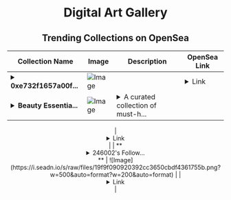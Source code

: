 <div align="center">

# Digital Art Gallery

## Trending Collections on OpenSea

| Collection Name                       | Image                                                                                     | Description                       | OpenSea Link                                                                                          |
|---------------------------------------|-------------------------------------------------------------------------------------------|-----------------------------------|--------------------------------------------------------------------------------------------------------|
| **<details><summary>0xe732f1657a00f...</summary>0xe732f1657a00f4dc3ab79d389f3860c0f2a1311b</details>** | ![Image](https://i.seadn.io/s/raw/files/997868b654804e35409f50ddff7ec92d.png?w=500&auto=format?w=200&auto=format) |  | <details><summary>Link</summary>[0xe732f1657a00f4dc3ab79d389f3860c0f2a1311b](https://opensea.io/collection/0xe732f1657a00f4dc3ab79d389f3860c0f2a1311b)</details> |
| **<details><summary>Beauty Essentia...</summary>Beauty Essentials Collection</details>** | ![Image](https://i.seadn.io/s/raw/files/8ae3c59edc9497c918a67d571cf3474b.jpg?w=500&auto=format?w=200&auto=format) | <details><summary>A curated collection of must-h...</summary>A curated collection of must-have beauty products, featuring everything from skincare to makeup. Discover the latest trends and timeless essentials for a flawless look.

</details> | <details><summary>Link</summary>[Beauty Essentials Collection](https://opensea.io/collection/beauty-essentials-collection)</details> |
| **<details><summary>246002's Follow...</summary>246002's Follower</details>** | ![Image](https://i.seadn.io/s/raw/files/19f9f090920392cc3650cbdf4361755b.png?w=500&auto=format?w=200&auto=format) |  | <details><summary>Link</summary>[246002's Follower](https://opensea.io/collection/246002-s-follower)</details> |

</div>